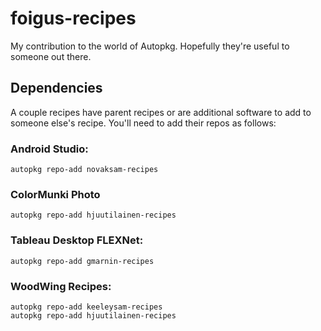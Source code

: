# foigus-recipes

My contribution to the world of Autopkg.  Hopefully they're useful to someone out there.

## Dependencies

A couple recipes have parent recipes or are additional software to add to someone else's recipe.  You'll need to add their repos as follows:

### Android Studio:
```
autopkg repo-add novaksam-recipes
```

### ColorMunki Photo
```
autopkg repo-add hjuutilainen-recipes
```

### Tableau Desktop FLEXNet:
```
autopkg repo-add gmarnin-recipes
```

### WoodWing Recipes:
```
autopkg repo-add keeleysam-recipes
autopkg repo-add hjuutilainen-recipes
```